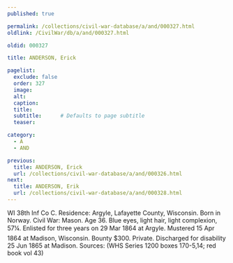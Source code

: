 ```yaml
---
published: true

permalink: /collections/civil-war-database/a/and/000327.html
oldlink: /CivilWar/db/a/and/000327.html

oldid: 000327

title: ANDERSON, Erick

pagelist:
  exclude: false
  order: 327
  image: 
  alt:
  caption:
  title:
  subtitle:      # Defaults to page subtitle
  teaser:

category: 
  - A 
  - AND

previous:
  title: ANDERSON, Erick
  url: /collections/civil-war-database/a/and/000326.html  
next:
  title: ANDERSON, Erik
  url: /collections/civil-war-database/a/and/000328.html   
---
```

WI 38th Inf Co C. Residence: Argyle, Lafayette County, Wisconsin. Born in Norway. Civil War: Mason. Age 36. Blue eyes, light hair, light complexion, 5&#146;7&frac14;&#148;. Enlisted for three years on 29 Mar 1864 at Argyle. Mustered 15 Apr 1864 at Madison, Wisconsin. Bounty $300. Private. Discharged for disability 25 Jun 1865 at Madison. Sources: (WHS Series 1200 boxes 170-5,14; red book vol 43)